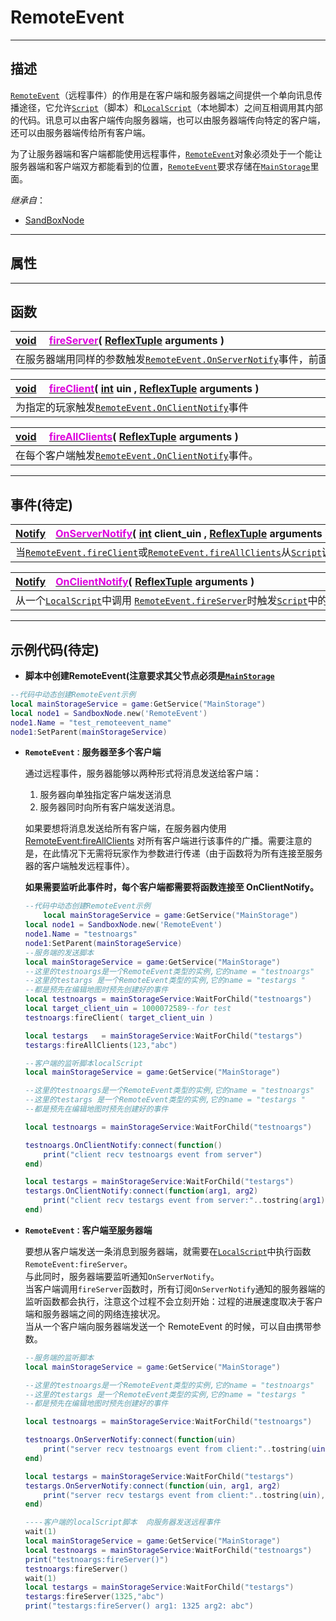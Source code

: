 # RemoteEvent
-----------------------------------------------------------------------------------------
## 描述
[`RemoteEvent`](/Api/Class/Script/RemoteEvent.md)（远程事件）的作用是在客户端和服务器端之间提供一个单向讯息传播途径，它允许[`Script`](/Api/Class/Script/ScriptObject.md)（脚本）和[`LocalScript`](/Api/Class/Script/LocalScriptNode.md)（本地脚本）之间互相调用其内部的代码。讯息可以由客户端传向服务器端，也可以由服务器端传向特定的客户端，还可以由服务器端传给所有客户端。

为了让服务器端和客户端都能使用远程事件，[`RemoteEvent`](/Api/Class/Script/RemoteEvent.md)对象必须处于一个能让服务器端和客户端双方都能看到的位置，[`RemoteEvent`](/Api/Class/Script/RemoteEvent.md)要求存储在[`MainStorage`](/Api/Class/储存/MainStorage.md)里面。

*继承自*：

*  [SandBoxNode](/Api/Class/NoType/SandboxNode.md)

-----------------------------------------------------------------------------------------
## 属性

-----------------------------------------------------------------------------------------
## 函数

|<div style="width:925px">[void](/Api/Parameter/void.md)&emsp; [<font color="dd00dd">fireServer</font>](/Api/Class/Script/RemoteEvent_F/fireServer.md)(&nbsp;[ReflexTuple](/Api/Parameter/Tuple.md) arguments )</div>|
|:---------------------------------------------------------------------------------------|
|在服务器端用同样的参数触发[`RemoteEvent.OnServerNotify`](/Api/Class/Script/RemoteEvent_F/OnServerNotify.md)事件，前面外加一个玩家参数。      |



|<div style="width:925px">[void](/Api/Parameter/void.md)&emsp; [<font color="dd00dd">fireClient</font>](/Api/Class/Script/RemoteEvent_F/fireClient.md)( [int](/Api/DataType/Int.md) uin , [ReflexTuple](/Api/Parameter/Tuple.md) arguments )</div>|
|:---------------------------------------------------------------------------------------|
|为指定的玩家触发[`RemoteEvent.OnClientNotify`](/Api/Class/Script/RemoteEvent_F/OnClientNotify.md)事件      |



|<div style="width:925px">[void](/Api/Parameter/void.md)&emsp; [<font color="dd00dd">fireAllClients</font>](/Api/Class/Script/RemoteEvent_F/fireAllClients.md)( [ReflexTuple](/Api/Parameter/Tuple.md) arguments )</div>|
|:---------------------------------------------------------------------------------------|
|在每个客户端触发[`RemoteEvent.OnClientNotify`](/Api/Class/Script/RemoteEvent_F/OnClientNotify.md)事件。      |

-----------------------------------------------------------------------------------------
## 事件(待定)

|<div style="width:925px">[Notify](/Api/Parameter/Notify.md)&emsp;[<font color="dd00dd">OnServerNotify</font>](/Api/Class/Script/RemoteEvent_F/OnServerNotify.md)( [int](/Api/DataType/Int.md) client_uin , [ReflexTuple](/Api/Parameter/Tuple.md) arguments )</div></div>|
|:---------------------------------------------------------------------------------------|
|当[`RemoteEvent.fireClient`](/Api/Class/Script/RemoteEvent_F/fireClient.md)或[`RemoteEvent.fireAllClients`](/Api/Class/Script/RemoteEvent_F/fireAllClients.md)从[`Script`](/Api/Class/Script/ScriptObject.md)调用时触发[`LocalScript`](/Api/Class/Script/LocalScriptNode.md)内的监听函数。      |

|<div style="width:925px">[Notify](/Api/Parameter/Notify.md)&emsp;[<font color="dd00dd">OnClientNotify</font>](/Api/Class/Script/RemoteEvent_F/OnClientNotify.md)( [ReflexTuple](/Api/Parameter/Tuple.md) arguments )</div>|
|:---------------------------------------------------------------------------------------|
|从一个[`LocalScript`](/Api/Class/Script/LocalScriptNode.md)中调用 [`RemoteEvent.fireServer`](/Api/Class/Script/RemoteEvent_F/fireServer.md)时触发[`Script`](/Api/Class/Script/ScriptObject.md)中的监听函数。      |

-----------------------------------------------------------------------------------------
## 示例代码(待定)

* **脚本中创建RemoteEvent(注意要求其父节点必须是[`MainStorage`](/Api/Class/Service/MainStorage)**

```lua
--代码中动态创建RemoteEvent示例 
local mainStorageService = game:GetService("MainStorage")
local node1 = SandboxNode.new('RemoteEvent')
node1.Name = "test_remoteevent_name"
node1:SetParent(mainStorageService)
```

* **`RemoteEvent：`服务器至多个客户端**
	
	通过远程事件，服务器能够以两种形式将消息发送给客户端：
	1. 服务器向单独指定客户端发送消息
	2. 服务器同时向所有客户端发送消息。

	如果要想将消息发送给所有客户端，在服务器内使用 [RemoteEvent:fireAllClients]() 对所有客户端进行该事件的广播。需要注意的是，在此情况下无需将玩家作为参数进行传递（由于函数将为所有连接至服务器的客户端触发远程事件）。

  **如果需要监听此事件时，每个客户端都需要将函数连接至 OnClientNotify。**

	```lua
    --代码中动态创建RemoteEvent示例 
		local mainStorageService = game:GetService("MainStorage")
	local node1 = SandboxNode.new('RemoteEvent')
	node1.Name = "testnoargs"
	node1:SetParent(mainStorageService)
	--服务端的发送脚本
	local mainStorageService = game:GetService("MainStorage")
	--这里的testnoargs是一个RemoteEvent类型的实例,它的name = "testnoargs"
	--这里的testargs 是一个RemoteEvent类型的实例,它的name = "testargs "
	--都是预先在编辑地图时预先创建好的事件
	local testnoargs = mainStorageService:WaitForChild("testnoargs")
	local target_client_uin = 1000072589--for test
	testnoargs:fireClient( target_client_uin )

	local testargs   = mainStorageService:WaitForChild("testargs")
	testargs:fireAllClients(123,"abc")
	```

	```lua
	--客户端的监听脚本localScript
	local mainStorageService = game:GetService("MainStorage")

	--这里的testnoargs是一个RemoteEvent类型的实例,它的name = "testnoargs"
	--这里的testargs 是一个RemoteEvent类型的实例,它的name = "testargs "
	--都是预先在编辑地图时预先创建好的事件

	local testnoargs = mainStorageService:WaitForChild("testnoargs")

	testnoargs.OnClientNotify:connect(function()
	    print("client recv testnoargs event from server")
	end)

	local testargs = mainStorageService:WaitForChild("testargs")
	testargs.OnClientNotify:connect(function(arg1, arg2)
	    print("client recv testargs event from server:"..tostring(arg1)..tostring(arg2))
	end)
	```

* **`RemoteEvent：`客户端至服务器端**

	要想从客户端发送一条消息到服务器端，就需要在[`LocalScript`](/Api/Class/Script/LocalScriptNode.md)中执行函数`RemoteEvent:fireServer`。<br>
	与此同时，服务器端要监听通知`OnServerNotify`。<br>
	当客户端调用`fireServer`函数时，所有订阅`OnServerNotify`通知的服务器端的监听函数都会执行，注意这个过程不会立刻开始：过程的进展速度取决于客户端和服务器端之间的网络连接状况。<br>
	当从一个客户端向服务器端发送一个 RemoteEvent 的时候，可以自由携带参数。

	```lua
	--服务端的监听脚本
	local mainStorageService = game:GetService("MainStorage")

	--这里的testnoargs是一个RemoteEvent类型的实例,它的name = "testnoargs"
	--这里的testargs 是一个RemoteEvent类型的实例,它的name = "testargs "
	--都是预先在编辑地图时预先创建好的事件

	local testnoargs = mainStorageService:WaitForChild("testnoargs")

	testnoargs.OnServerNotify:connect(function(uin)
	    print("server recv testnoargs event from client:"..tostring(uin))
	end)

	local testargs = mainStorageService:WaitForChild("testargs")
	testargs.OnServerNotify:connect(function(uin, arg1, arg2)
	    print("server recv testargs event from client:"..tostring(uin),  tostring(arg1),tostring(arg2))
	end)
	```

	```lua
	----客户端的localScript脚本  向服务器发送远程事件
	wait(1)
	local mainStorageService = game:GetService("MainStorage")
	local testnoargs = mainStorageService:WaitForChild("testnoargs")        
	print("testnoargs:fireServer()")
	testnoargs:fireServer()
	wait(1)
	local testargs = mainStorageService:WaitForChild("testargs")        
	testargs:fireServer(1325,"abc")
	print("testargs:fireServer() arg1: 1325 arg2: abc")
	```